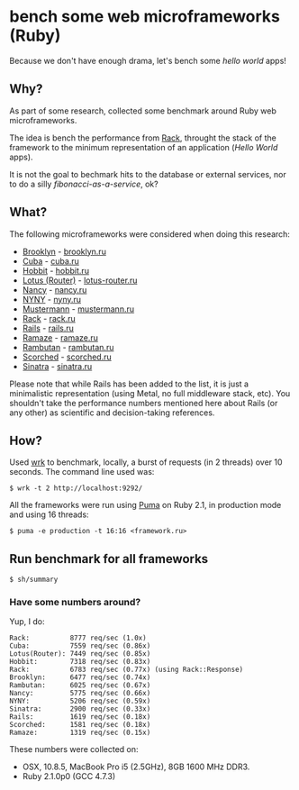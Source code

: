 # bench some web microframeworks (Ruby)

Because we don't have enough drama, let's bench some *hello world* apps!

## Why?

As part of some research, collected some benchmark around Ruby web
microframeworks.

The idea is bench the performance from [Rack](https://github.com/rack/rack),
throught the stack of the framework to the minimum representation of an
application (*Hello World* apps).

It is not the goal to bechmark hits to the database or external services,
nor to do a silly *fibonacci-as-a-service*, ok?

## What?

The following microframeworks were considered when doing this research:

- [Brooklyn](https://github.com/luislavena/brooklyn) - [brooklyn.ru](brooklyn.ru)
- [Cuba](https://github.com/soveran/cuba) - [cuba.ru](cuba.ru)
- [Hobbit](https://github.com/patriciomacadden/hobbit) - [hobbit.ru](hobbit.ru)
- [Lotus (Router)](https://github.com/lotus/router) - [lotus-router.ru](lotus-router.ru)
- [Nancy](https://github.com/heapsource/nancy) - [nancy.ru](nancy.ru)
- [NYNY](https://github.com/alisnic/nyny) - [nyny.ru](nyny.ru)
- [Mustermann](https://github.com/rkh/mustermann) - [mustermann.ru](mustermann.ru)
- [Rack](https://github.com/rack/rack) - [rack.ru](rack.ru)
- [Rails](https://github.com/rails/rails) - [rails.ru](rails.ru)
- [Ramaze](https://github.com/Ramaze/ramaze) - [ramaze.ru](ramaze.ru)
- [Rambutan](https://github.com/NewRosies/rambutan) - [rambutan.ru](rambutan.ru)
- [Scorched](https://github.com/Wardrop/Scorched) - [scorched.ru](scorched.ru)
- [Sinatra](https://github.com/sinatra/sinatra) - [sinatra.ru](sinatra.ru)

Please note that while Rails has been added to the list, it is just a
minimalistic representation (using Metal, no full middleware stack, etc). You
shouldn't take the performance numbers mentioned here about Rails (or any
other) as scientific and decision-taking references.

## How?

Used [wrk](https://github.com/wg/wrk) to benchmark, locally, a burst of
requests (in 2 threads) over 10 seconds. The command line used was:

```console
$ wrk -t 2 http://localhost:9292/
```

All the frameworks were run using [Puma](https://github.com/puma/puma) on
Ruby 2.1, in production mode and using 16 threads:

```console
$ puma -e production -t 16:16 <framework.ru>
```

## Run benchmark for all frameworks
    $ sh/summary


### Have some numbers around?

Yup, I do:

```
Rack:          8777 req/sec (1.0x)
Cuba:          7559 req/sec (0.86x)
Lotus(Router): 7449 req/sec (0.85x)
Hobbit:        7318 req/sec (0.83x)
Rack:          6783 req/sec (0.77x) (using Rack::Response)
Brooklyn:      6477 req/sec (0.74x)
Rambutan:      6025 req/sec (0.67x)
Nancy:         5775 req/sec (0.66x)
NYNY:          5206 req/sec (0.59x)
Sinatra:       2900 req/sec (0.33x)
Rails:         1619 req/sec (0.18x)
Scorched:      1581 req/sec (0.18x)
Ramaze:        1319 req/sec (0.15x)
```

These numbers were collected on:

- OSX, 10.8.5, MacBook Pro i5 (2.5GHz), 8GB 1600 MHz DDR3.
- Ruby 2.1.0p0 (GCC 4.7.3)
